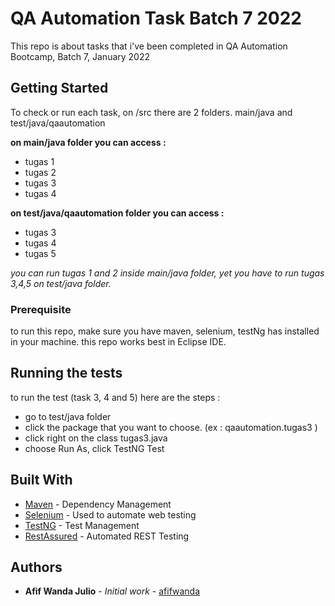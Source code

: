 # QA Automation Task Batch 7 2022

This repo is about tasks that i've been completed in QA Automation Bootcamp, Batch 7, January 2022

## Getting Started

To check or run each task, on /src there are 2 folders. main/java and test/java/qaautomation

**on main/java folder you can access :**
- tugas 1 
- tugas 2
- tugas 3
- tugas 4

**on test/java/qaautomation folder you can access :**
- tugas 3
- tugas 4
- tugas 5

*you can run tugas 1 and 2 inside main/java folder, yet you have to run tugas 3,4,5 on test/java folder.*

### Prerequisite

to run this repo, make sure you have maven, selenium, testNg has installed in your machine.
this repo works best in Eclipse IDE.


## Running the tests

to run the test (task 3, 4 and 5) here are the steps : 
- go to test/java folder
- click the package that you want to choose. (ex : qaautomation.tugas3 )
- click right on the class tugas3.java
- choose Run As, click TestNG Test

## Built With

* [Maven](https://maven.apache.org/) - Dependency Management
* [Selenium](https://www.selenium.dev/) - Used to automate web testing
* [TestNG](https://testng.org/doc/) - Test Management
* [RestAssured](https://rest-assured.io/) - Automated REST Testing

## Authors

* **Afif Wanda Julio** - *Initial work* - [afifwanda](https://github.com/afifwanda)


